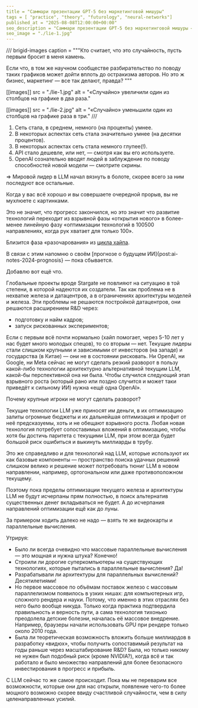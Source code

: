 ```yaml
---
title = "Саммари презентации GPT-5 без маркетинговой мишуры"
tags = [ "practice", "theory", "futurology", "neural-networks"]
published_at = "2025-08-08T12:00:00+00:00"
seo_description = "Саммари презентации GPT-5 без маркетинговой мишуры — прогресс замедляется."
seo_image = "./lie-1.jpg"
---
```


/// brigid-images
caption = """Кто считает, что это случайность, пусть первым бросит в меня камень.

Если что, в том же научном сообществе разбирательство по поводу таких графиков может дойти вплоть до остракизма авторов. Но это ж бизнес, маркетинг — все так делают, правда?
"""

[[images]]
src = "./lie-1.jpg"
alt = "«Случайно» увеличили один из столбцов на графике в два раза."

[[images]]
src = "./lie-2.jpg"
alt = "«Случайно» уменьшили один из столбцов на графике раза в три."
///

1. Сеть стала, в среднем, немного (на проценты) умнее.
2. В некоторых аспектах сеть стала значительно умнее (на десятки процентов).
3. В некоторых аспектах сеть стала немного глупее(!).
4. API стало дешевле, или нет, — смотря как вы его используете.
5. OpenAI сознательно вводят людей в заблуждение по поводу способностей новой модели — смотрите скрины.

=> Мировой лидер в LLM начал вязнуть в болоте, скорее всего за ним последуют все остальные.

Когда у вас всё хорошо и вы совершаете очередной прорыв, вы не мухлюете с картинками.

Это не значит, что прогресс закончился, но это значит что развитие технологий переходит из взрывной фазы «открытия нового» в более-менее линейную фазу «оптимизации технологий в 100500 направлениях, когда рук хватает для только 100».

Близится фаза «разочарования» из [цикла хайпа](https://en.wikipedia.org/wiki/Gartner_hype_cycle).

В связи с этим напомню о своём [прогнозе о будущем ИИ]{post:ai-notes-2024-prognosis}  — пока сбывается.

Добавлю вот ещё что.

<!-- more -->

Глобальные проекты вроде Stargate не повлияют на ситуацию в той степени, в которой надеются их создатели. Так как проблема не в нехватке железа и датацентров, а в ограничениях архитектуры моделей и железа. Эти проблемы не решаются постройкой датацентров, они решаются расширением R&D через:

- подготовку и найм кадров;
- запуск рискованных экспериментов;

Если с первым всё почти нормально (хайп помогает, через 5-10 лет у нас будет много молодых спецов), то со вторым — нет. Текущие лидеры стали слишком крупными и зависимыми от инвесторов (на западе) и государства (в Китае) — они не в состоянии рисковать. Ни OpenAI, ни Google, ни Meta сейчас не могут сделать резкий разворот в пользу какой-либо технологии архитектурно альтернативной текущим LLM, какой-бы перспективной она ни была. Чтобы случился следующий этап взрывного роста (который рано или поздно случится и может таки приведёт к сильному ИИ) нужна «ещё одна OpenAI».

Почему крупные игроки не могут сделать разворот?

Текущие технологии LLM уже приносят им деньги, в их оптимизацию залиты огромные бюджеты и их дальнейшая оптимизация и профит от неё предсказуемы, хоть и не обещают взрывного роста. Любая новая технология потребует сопоставимых вложений в оптимизацию, чтобы хотя бы достичь паритета с текущими LLM, при этом всегда будет большой риск ошибиться и выкинуть миллиарды в трубу.

Это же справедливо и для технологий над LLM, которые используют их как базовые компоненты — пространство поиска удачных решений слишком велико и решение может потребовать тюниг LLM в новом направлении, например, ортогональном или даже противоположном текущему.

Поэтому пока пределы оптимизации текущего железа и архитектуры LLM не будут исчерпаны прям полностью, в поиск альтернатив существенных денег вкладываться не будет. А до исчерпания направлений оптимизации ещё как до луны.

За примером ходить далеко не надо — взять те же видеокарты и параллельные вычисления.

Утрируя:

- Было ли всегда очевидно что массовые параллельные вычисления — это мощная и нужна штука? Конечно!
- Строили ли дорогие суперкомпьютеры на существующих технологиях, которые пытались в параллельные вычисления? Да!
- Разрабатывали ли архитектуры для параллельных вычислений? Десятилетиями!
- Но первое массовое по объёмам поставок железо с массовым параллелизмом появилось в узких нишах: для компьютерных игр, сложного рендера и науки. Потому, что именно в этих отраслях без него было вообще никуда. Только когда практика подтвердила правильность и верность пути, а сама технология тихонько преодолела детские болезни, началась её массовое внедрение. Например, браузеры начали использовать GPU при рендере только около 2010 года.
- Была ли теоретическая возможность вложить больше миллиардов в разработку «видюх», чтобы получить сопоставимый результат на годы раньше через масштабирование R&D? Была, но только никому не нужен был подобный риск (кроме NVIDIA?), когда всё и так работало и было множество направлений для более безопасного инвестирования в прогресс и прибыль.

С LLM сейчас то же самое происходит. Пока мы не переварим все возможности, которые они для нас открыли, появление чего-то более мощного возможно скорее ввиду счастливой случайности, чем в силу целенаправленных усилий.
